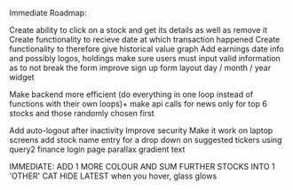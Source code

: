 Immediate Roadmap:

Create ability to click on a stock and get its details as well as remove it
Create functionality to recieve date at which transaction happened
Create functionality to therefore give historical value graph
Add earnings date info and possibly logos, holdings
make sure users must input valid information as to not break the form
improve sign up form layout 
day / month / year widget

Make backend more efficient (do everything in one loop instead of functions with their own loops)+ make api calls for news only for top 6 stocks and those randomly chosen first

Add auto-logout after inactivity
Improve security
Make it work on laptop screens
add stock name entry for a drop down on suggested tickers using query2 finance
login page parallax 
gradient text

IMMEDIATE:
ADD 1 MORE COLOUR AND SUM FURTHER STOCKS INTO 1 'OTHER' CAT
HIDE LATEST
when you hover, glass glows

